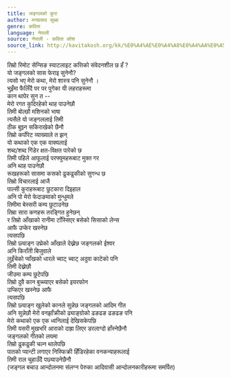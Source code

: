 ```yaml
---
title: जङ्गलको कुरा
author: मनप्रसाद सुब्बा
genre: कविता
language: नेपाली
source: नेपाली - कविता कोश
source_link: http://kavitakosh.org/kk/%E0%A4%AE%E0%A4%A8%E0%A4%AA%E0%A5%8D%E0%A4%B0%E0%A4%B8%E0%A4%BE%E0%A4%A6_%E0%A4%B8%E0%A5%81%E0%A4%AC%E0%A5%8D%E0%A4%AC%E0%A4%BE
---
```


तिम्रो रिमोट सेन्सिङ स्याटलाइट कत्तिको संवेदनशील छ हँ ?  
यो जङ्गलको सास फेराइ सुनेनौ?  
त्यसो भए मेरो कथा, मेरो शास्त्र पनि सुनेनौ ।  
भुइँमा फैलिँदै पर पर पुगेका यी लहराहरूमा  
कान थापेर सुन त --  
मेरो रगत कुदिरहेको थाह पाउनेछौ  
तिमी बोल्छौ मशिनको भाषा  
त्यसैले यो जङ्गललाई तिमी  
ठीक बुझ्न सकिराखेको छैनौ  
तिम्रो कर्पोरेट व्याख्याले त झन्  
यो कथाको एक एक वाक्यलाई  
शब्द/शब्द गिंडेर क्षत-विक्षत पारेको छ  
तिमी पहिले आफूलाई परफ्युमहरूबाट मुक्त गर  
अनि थाह पाउनेछौ  
रूखहरूको सासमा कसको ढुकढुकीको सुगन्ध छ  
तिम्रो विचारलाई आजै  
पाल्सी कुराहरूबाट छुटकारा दिइहाल  
अनि पो मेरो फेदाङमाको मुन्धुमले  
तिमीमा बेस्सरी कम्प छुटाउनेछ  
तिम्रा सारा कणहरू तरङ्गित हुनेछन्  
र तिम्रो आँखाको रानीमा टाँस्सिएर बसेको सिसाको लेन्स  
आफै उप्केर खस्नेछ  
त्यसपछि  
तिम्रो छ्याङ्ग उघ्रेको आँखाले देख्नेछ जङ्गलको ईश्वर  
अनि किराँती बिजुवाले  
लुइँचेको प्वाँखको धारले च्वाट् च्वाट् अदुवा काटेको पनि  
तिमी देख्नेछौ  
जीउमा कम्प छुटेपछि  
तिम्रो दुवै कान बुच्च्याएर बसेको इयरफोन  
उप्किएर खस्नेछ आफै  
त्यसपछि  
तिम्रो छ्याङ्ग खुलेको कानले सुन्नेछ जङ्गलको आदिम गीत  
अनि सुन्नेछौ मेरो वनझाँक्रीको ढ्याङ्ग्रोको ढङढङ ढङढङ पनि  
मेरो कथाको एक एक ध्वनिलाई देखिसकेपछि  
तिमी यसरी मुखभरि आराको दाह्रा लिएर डरलाग्दो हाँस्नेछैनौ  
जङ्गलको गीतको लयमा  
तिम्रो ढुकढुकी चल्न थालेपछि  
पातको प्यान्टी लगाएर निस्फिक्री हिँडिरहेका वनकन्याहरूलाई  
तिमी राल चुहाउँदै पछ्याउनेछैनौ  
(जङ्गल बचाउ आन्दोलनमा संलग्न पेरुका आदिवासी आन्दोलनकारीहरूमा समर्पित)
